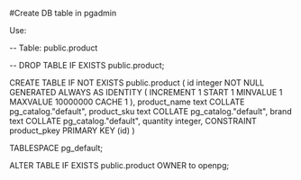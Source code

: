 #Create DB table in pgadmin

Use:

-- Table: public.product

-- DROP TABLE IF EXISTS public.product;

CREATE TABLE IF NOT EXISTS public.product
(
    id integer NOT NULL GENERATED ALWAYS AS IDENTITY ( INCREMENT 1 START 1 MINVALUE 1 MAXVALUE 10000000 CACHE 1 ),
    product_name text COLLATE pg_catalog."default",
    product_sku text COLLATE pg_catalog."default",
    brand text COLLATE pg_catalog."default",
    quantity integer,
    CONSTRAINT product_pkey PRIMARY KEY (id)
)

TABLESPACE pg_default;

ALTER TABLE IF EXISTS public.product
    OWNER to openpg;
